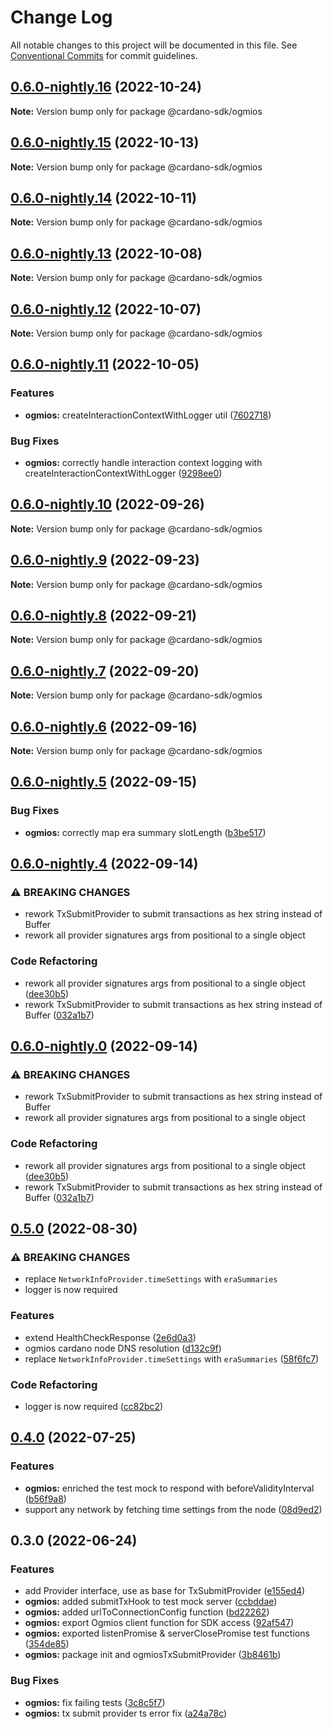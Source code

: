 # Change Log

All notable changes to this project will be documented in this file.
See [Conventional Commits](https://conventionalcommits.org) for commit guidelines.

## [0.6.0-nightly.16](https://github.com/input-output-hk/cardano-js-sdk/compare/@cardano-sdk/ogmios@0.6.0-nightly.15...@cardano-sdk/ogmios@0.6.0-nightly.16) (2022-10-24)

**Note:** Version bump only for package @cardano-sdk/ogmios





## [0.6.0-nightly.15](https://github.com/input-output-hk/cardano-js-sdk/compare/@cardano-sdk/ogmios@0.6.0-nightly.14...@cardano-sdk/ogmios@0.6.0-nightly.15) (2022-10-13)

**Note:** Version bump only for package @cardano-sdk/ogmios





## [0.6.0-nightly.14](https://github.com/input-output-hk/cardano-js-sdk/compare/@cardano-sdk/ogmios@0.6.0-nightly.13...@cardano-sdk/ogmios@0.6.0-nightly.14) (2022-10-11)

**Note:** Version bump only for package @cardano-sdk/ogmios





## [0.6.0-nightly.13](https://github.com/input-output-hk/cardano-js-sdk/compare/@cardano-sdk/ogmios@0.6.0-nightly.12...@cardano-sdk/ogmios@0.6.0-nightly.13) (2022-10-08)

**Note:** Version bump only for package @cardano-sdk/ogmios





## [0.6.0-nightly.12](https://github.com/input-output-hk/cardano-js-sdk/compare/@cardano-sdk/ogmios@0.6.0-nightly.11...@cardano-sdk/ogmios@0.6.0-nightly.12) (2022-10-07)

**Note:** Version bump only for package @cardano-sdk/ogmios





## [0.6.0-nightly.11](https://github.com/input-output-hk/cardano-js-sdk/compare/@cardano-sdk/ogmios@0.6.0-nightly.10...@cardano-sdk/ogmios@0.6.0-nightly.11) (2022-10-05)


### Features

* **ogmios:** createInteractionContextWithLogger util ([7602718](https://github.com/input-output-hk/cardano-js-sdk/commit/7602718ec65949d2a3dd17d3dfaeba782a6c22c9))


### Bug Fixes

* **ogmios:** correctly handle interaction context logging with createInteractionContextWithLogger ([9298ee0](https://github.com/input-output-hk/cardano-js-sdk/commit/9298ee0e6c98bef0c1aa4dc70f349094ec00a5c9))



## [0.6.0-nightly.10](https://github.com/input-output-hk/cardano-js-sdk/compare/@cardano-sdk/ogmios@0.6.0-nightly.9...@cardano-sdk/ogmios@0.6.0-nightly.10) (2022-09-26)

**Note:** Version bump only for package @cardano-sdk/ogmios





## [0.6.0-nightly.9](https://github.com/input-output-hk/cardano-js-sdk/compare/@cardano-sdk/ogmios@0.6.0-nightly.8...@cardano-sdk/ogmios@0.6.0-nightly.9) (2022-09-23)

**Note:** Version bump only for package @cardano-sdk/ogmios





## [0.6.0-nightly.8](https://github.com/input-output-hk/cardano-js-sdk/compare/@cardano-sdk/ogmios@0.6.0-nightly.7...@cardano-sdk/ogmios@0.6.0-nightly.8) (2022-09-21)

**Note:** Version bump only for package @cardano-sdk/ogmios





## [0.6.0-nightly.7](https://github.com/input-output-hk/cardano-js-sdk/compare/@cardano-sdk/ogmios@0.6.0-nightly.6...@cardano-sdk/ogmios@0.6.0-nightly.7) (2022-09-20)

**Note:** Version bump only for package @cardano-sdk/ogmios





## [0.6.0-nightly.6](https://github.com/input-output-hk/cardano-js-sdk/compare/@cardano-sdk/ogmios@0.6.0-nightly.5...@cardano-sdk/ogmios@0.6.0-nightly.6) (2022-09-16)

**Note:** Version bump only for package @cardano-sdk/ogmios





## [0.6.0-nightly.5](https://github.com/input-output-hk/cardano-js-sdk/compare/@cardano-sdk/ogmios@0.6.0-nightly.4...@cardano-sdk/ogmios@0.6.0-nightly.5) (2022-09-15)


### Bug Fixes

* **ogmios:** correctly map era summary slotLength ([b3be517](https://github.com/input-output-hk/cardano-js-sdk/commit/b3be5174ca7759c76d64a4923efc5c004275e8df))



## [0.6.0-nightly.4](https://github.com/input-output-hk/cardano-js-sdk/compare/@cardano-sdk/ogmios@0.5.0...@cardano-sdk/ogmios@0.6.0-nightly.4) (2022-09-14)


### ⚠ BREAKING CHANGES

* rework TxSubmitProvider to submit transactions as hex string instead of Buffer
* rework all provider signatures args from positional to a single object

### Code Refactoring

* rework all provider signatures args from positional to a single object ([dee30b5](https://github.com/input-output-hk/cardano-js-sdk/commit/dee30b52af5edc1241142a2c06708266a1ae7fa4))
* rework TxSubmitProvider to submit transactions as hex string instead of Buffer ([032a1b7](https://github.com/input-output-hk/cardano-js-sdk/commit/032a1b7a11941d52b5baf0d447b615c58a294068))



## [0.6.0-nightly.0](https://github.com/input-output-hk/cardano-js-sdk/compare/@cardano-sdk/ogmios@0.5.0...@cardano-sdk/ogmios@0.6.0-nightly.0) (2022-09-14)


### ⚠ BREAKING CHANGES

* rework TxSubmitProvider to submit transactions as hex string instead of Buffer
* rework all provider signatures args from positional to a single object

### Code Refactoring

* rework all provider signatures args from positional to a single object ([dee30b5](https://github.com/input-output-hk/cardano-js-sdk/commit/dee30b52af5edc1241142a2c06708266a1ae7fa4))
* rework TxSubmitProvider to submit transactions as hex string instead of Buffer ([032a1b7](https://github.com/input-output-hk/cardano-js-sdk/commit/032a1b7a11941d52b5baf0d447b615c58a294068))



## [0.5.0](https://github.com/input-output-hk/cardano-js-sdk/compare/@cardano-sdk/ogmios@0.4.0...@cardano-sdk/ogmios@0.5.0) (2022-08-30)


### ⚠ BREAKING CHANGES

* replace `NetworkInfoProvider.timeSettings` with `eraSummaries`
* logger is now required

### Features

* extend HealthCheckResponse ([2e6d0a3](https://github.com/input-output-hk/cardano-js-sdk/commit/2e6d0a3d2067ce8538886f1a9d0d55fab7647ae9))
* ogmios cardano node DNS resolution ([d132c9f](https://github.com/input-output-hk/cardano-js-sdk/commit/d132c9f52485086a5cf797217d48c816ae51d2b3))
* replace `NetworkInfoProvider.timeSettings` with `eraSummaries` ([58f6fc7](https://github.com/input-output-hk/cardano-js-sdk/commit/58f6fc7c5ace703583c36f95d3d6962483ad924d))


### Code Refactoring

* logger is now required ([cc82bc2](https://github.com/input-output-hk/cardano-js-sdk/commit/cc82bc27539e3ff07f7c2d5816fa7e70c32d06ac))



## [0.4.0](https://github.com/input-output-hk/cardano-js-sdk/compare/0.3.0...@cardano-sdk/ogmios@0.4.0) (2022-07-25)


### Features

* **ogmios:** enriched the test mock to respond with beforeValidityInterval ([b56f9a8](https://github.com/input-output-hk/cardano-js-sdk/commit/b56f9a83b38d9c46dfa1d7008ab632f9a737b9ea))
* support any network by fetching time settings from the node ([08d9ed2](https://github.com/input-output-hk/cardano-js-sdk/commit/08d9ed2b6aa20cf4df2a063f046f4e5ca28c6bd5))

## 0.3.0 (2022-06-24)


### Features

* add Provider interface, use as base for TxSubmitProvider ([e155ed4](https://github.com/input-output-hk/cardano-js-sdk/commit/e155ed4efcd1338a54099d1a9034ccbeddeef1cc))
* **ogmios:** added submitTxHook to test mock server ([ccbddae](https://github.com/input-output-hk/cardano-js-sdk/commit/ccbddaefeae228b7b02160a6b2ef4e7e0995e689))
* **ogmios:** added urlToConnectionConfig function ([bd22262](https://github.com/input-output-hk/cardano-js-sdk/commit/bd22262cdac4d90561069fefe89028eaf01643a0))
* **ogmios:** export Ogmios client function for SDK access ([92af547](https://github.com/input-output-hk/cardano-js-sdk/commit/92af5472ceff52b747428c37c953ffd3c940d950))
* **ogmios:** exported listenPromise & serverClosePromise test functions ([354de85](https://github.com/input-output-hk/cardano-js-sdk/commit/354de855990b3cad66d61314d481f8063a346b6c))
* **ogmios:** package init and ogmiosTxSubmitProvider ([3b8461b](https://github.com/input-output-hk/cardano-js-sdk/commit/3b8461b2ca9081736c1495318be68deb0e12bd6b))


### Bug Fixes

* **ogmios:** fix failing tests ([3c8c5f7](https://github.com/input-output-hk/cardano-js-sdk/commit/3c8c5f746a41508006e9f059e138b70d9ea1baff))
* **ogmios:** tx submit provider ts error fix ([a24a78c](https://github.com/input-output-hk/cardano-js-sdk/commit/a24a78c5b2d8e75f0c99c12c47cf0b5eb3424b49))
